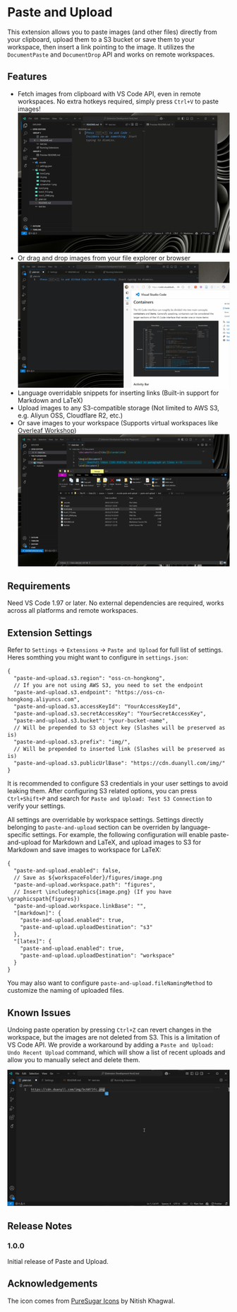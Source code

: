 # Paste and Upload

This extension allows you to paste images (and other files) directly from your clipboard, upload them to a S3 bucket or save them to your workspace, then insert a link pointing to the image. It utilizes the `DocumentPaste` and `DocumentDrop` API and works on remote workspaces.

## Features

- Fetch images from clipboard with VS Code API, even in remote workspaces. No extra hotkeys required, simply press `Ctrl+V` to paste images!
  ![Paste from Snipaste](assets/snipaste.gif)
- Or drag and drop images from your file explorer or browser
  ![Drag and Drop from Microsoft Edge](assets/drop.gif)
- Language overridable snippets for inserting links (Built-in support for Markdown and LaTeX)
- Upload images to any S3-compatible storage (Not limited to AWS S3, e.g. Aliyun OSS, Cloudflare R2, etc.)
- Or save images to your workspace (Supports virtual workspaces like [Overleaf Workshop](https://marketplace.visualstudio.com/items?itemName=iamhyc.overleaf-workshop))
  ![Overleaf Workshop Example](assets/overleaf.gif)

## Requirements

Need VS Code 1.97 or later. No external dependencies are required, works across all platforms and remote workspaces.

## Extension Settings

Refer to `Settings` -> `Extensions` -> `Paste and Upload` for full list of settings. Heres somthing you might want to configure in `settings.json`:

```jsonc
{
  "paste-and-upload.s3.region": "oss-cn-hongkong",
  // If you are not using AWS S3, you need to set the endpoint
  "paste-and-upload.s3.endpoint": "https://oss-cn-hongkong.aliyuncs.com",
  "paste-and-upload.s3.accessKeyId": "YourAccessKeyId",
  "paste-and-upload.s3.secretAccessKey": "YourSecretAccessKey",
  "paste-and-upload.s3.bucket": "your-bucket-name",
  // Will be prepended to S3 object key (Slashes will be preserved as is)
  "paste-and-upload.s3.prefix": "img/",
  // Will be prepended to inserted link (Slashes will be preserved as is)
  "paste-and-upload.s3.publicUrlBase": "https://cdn.duanyll.com/img/"
}
```

It is recommended to configure S3 credentials in your user settings to avoid leaking them. After configuring S3 related options, you can press `Ctrl+Shift+P` and search for `Paste and Upload: Test S3 Connection` to verify your settings.

All settings are overridable by workspace settings. Settings directly belonging to `paste-and-upload` section can be overriden by language-specific settings. For example, the following configuration will enable paste-and-upload for Markdown and LaTeX, and upload images to S3 for Markdown and save images to workspace for LaTeX:

```jsonc
{
  "paste-and-upload.enabled": false,
  // Save as ${workspaceFolder}/figures/image.png
  "paste-and-upload.workspace.path": "figures",
  // Insert \includegraphics{image.png} (If you have \graphicspath{figures})
  "paste-and-upload.workspace.linkBase": "",    
  "[markdown]": {
    "paste-and-upload.enabled": true,
    "paste-and-upload.uploadDestination": "s3"
  },
  "[latex]": {
    "paste-and-upload.enabled": true,
    "paste-and-upload.uploadDestination": "workspace"
  }
}
```

You may also want to configure `paste-and-upload.fileNamingMethod` to customize the naming of uploaded files. 

## Known Issues

Undoing paste operation by pressing `Ctrl+Z` can revert changes in the workspace, but the images are not deleted from S3. This is a limitation of VS Code API. We provide a workaround by adding a `Paste and Upload: Undo Recent Upload` command, which will show a list of recent uploads and allow you to manually select and delete them.

![Undo Recent Upload](assets/undo.gif)

## Release Notes

### 1.0.0

Initial release of Paste and Upload.

## Acknowledgements

The icon comes from [PureSugar Icons](https://dribbble.com/shots/6689165-Pure-Sugar-60-Free-SVG-Icons-Pack-Sketch-Vector-Icon-Freebie) by Nitish Khagwal.